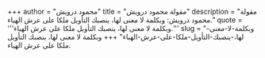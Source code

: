 +++
author = "محمود درويش"
title = "مقولة محمود درويش"
description = "مقولة محمود درويش: وبكلمة لا معنى لها، ينصبك التأويل ملكا على عرش الهباء."
quote = '''وبكلمة لا معنى لها، ينصبك التأويل ملكا على عرش الهباء.'''
slug = "وبكلمة-لا-معنى-لها،-ينصبك-التأويل-ملكا-على-عرش-الهباء"
+++
وبكلمة لا معنى لها، ينصبك التأويل ملكا على عرش الهباء.
